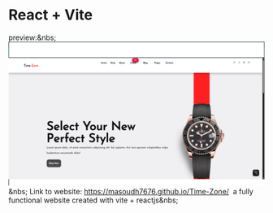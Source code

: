 # React + Vite
preview:&nbs;
![Time-Zone](https://github.com/masoudh7676/Time-Zone/blob/master/Screenshot%20(155).png?raw=true)&nbs;
Link to website: https://masoudh7676.github.io/Time-Zone/&nbsp;
a fully functional website created with vite + reactjs&nbs;
